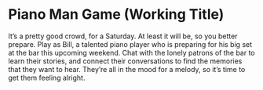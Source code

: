 # Piano Man Game (Working Title)

It’s a pretty good crowd, for a Saturday. At least it will be, so you better prepare. Play as Bill, a talented piano player who is preparing for his big set at the bar this upcoming weekend. Chat with the lonely patrons of the bar to learn their stories, and connect their conversations to find the memories that they want to hear. They’re all in the mood for a melody, so it’s time to get them feeling alright.